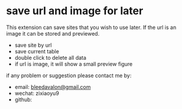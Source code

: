 # save url and image for later

This extension can save sites that you wish to use later. If the url is an image it can be stored and previewed.
- save site by url
- save current table
- double click to delete all data
- if url is image, it will show a small preview figure

if any problem or suggestion please contact me by: 
- email: bleedavalon@gmail.com
- wechat: zixiaoyu9
- github: 

